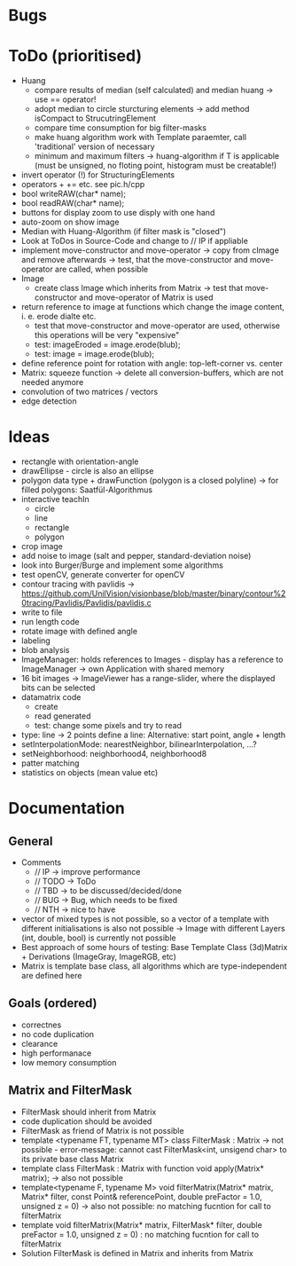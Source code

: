 # Bugs

# ToDo (prioritised)
* Huang
  * compare results of median (self calculated) and median huang -> use == operator!
  * adopt median to circle sturcturing elements -> add method isCompact to StrucutringElement
  * compare time consumption for big filter-masks
  * make huang algorithm work with Template paraemter, call 'traditional' version of necessary
  * minimum and maximum filters -> huang-algorithm if T is applicable (must be unsigned, no floting point, histogram must be creatable!)
* invert operator (!) for StructuringElements
* operators + += etc. see pic.h/cpp
* bool writeRAW(char* name);
* bool readRAW(char* name);
* buttons for display zoom to use disply with one hand
* auto-zoom on show image
* Median with Huang-Algorithm (if filter mask is "closed")
* Look at ToDos in Source-Code and change to // IP if appliable
* implement move-constructor and move-operator -> copy from cImage and remove afterwards -> test, that the move-constructor and move-operator are called, when possible
* Image
  * create class Image which inherits from Matrix<unsigned char> -> test that move-constructor and move-operator of Matrix is used
* return reference to image at functions which change the image content, i. e. erode dialte etc.
  * test that move-constructor and move-operator are used, otherwise this operations will be very "expensive"
  * test: imageEroded = image.erode(blub);
  * test: image = image.erode(blub);
* define reference point for rotation with angle: top-left-corner vs. center
* Matrix: squeeze function -> delete all conversion-buffers, which are not needed anymore
* convolution of two matrices / vectors
* edge detection

# Ideas
* rectangle with orientation-angle
* drawEllipse - circle is also an ellipse
* polygon data type + drawFunction (polygon is a closed polyline) -> for filled polygons: Saatfül-Algorithmus
* interactive teachIn
  * circle
  * line
  * rectangle
  * polygon
* crop image
* add noise to image (salt and pepper, standard-deviation noise)
* look into Burger/Burge and implement some algorithms
* test openCV, generate converter for openCV
* contour tracing with pavlidis -> https://github.com/UnilVision/visionbase/blob/master/binary/contour%20tracing/Pavlidis/Pavlidis/pavlidis.c
* write to file
* run length code
* rotate image with defined angle
* labeling
* blob analysis
* ImageManager: holds references to Images - display has a reference to ImageManager -> own Application with shared memory
* 16 bit images -> ImageViewer has a range-slider, where the displayed bits can be selected
* datamatrix code
  * create
  * read generated
  * test: change some pixels and try to read
* type: line -> 2 points define a line: Alternative: start point, angle + length
* setInterpolationMode: nearestNeighbor, bilinearInterpolation, ...?
* setNeighborhood: neighborhood4, neighborhood8
* patter matching
* statistics on objects (mean value etc)

# Documentation
## General
* Comments
  * // IP -> improve performance
  * // TODO -> ToDo
  * // TBD -> to be discussed/decided/done
  * // BUG -> Bug, which needs to be fixed
  * // NTH -> nice to have
* vector of mixed types is not possible, so a vector of a template with different initialisations is also not possible -> Image with different Layers (int, double, bool) is currently not possible
* Best approach of some hours of testing: Base Template Class (3d)Matrix + Derivations (ImageGray, ImageRGB, etc)
* Matrix is template base class, all algorithms which are type-independent are defined here

## Goals (ordered)
* correctnes
* no code duplication
* clearance
* high performanace
* low memory consumption

## Matrix and FilterMask
* FilterMask should inherit from Matrix
* code duplication should be avoided
* FilterMask as friend of Matrix is not possible
* template <typename FT, typename MT> class FilterMask : Matrix<FT> -> not possible - error-message: cannot cast FilterMask<int, unsigend char> to its private base class Matrix<int>
* template <typename T> class FilterMask : Matrix<double> with function void apply(Matrix<T>* matrix); -> also not possible
* template<typename F, typename M> void filterMatrix(Matrix<M>* matrix, Matrix<F>* filter, const Point& referencePoint, double preFactor = 1.0, unsigned z = 0) -> also not possible: no matching fucntion for call to filterMatrix
* template<typename T> void filterMatrix(Matrix<T>* matrix, FilterMask* filter, double preFactor = 1.0, unsigned z = 0) : no matching fucntion for call to filterMatrix
* Solution FilterMask is defined in Matrix and inherits from Matrix<short>
